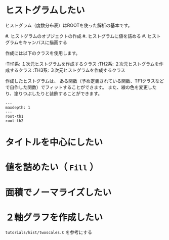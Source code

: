 # ヒストグラムしたい

ヒストグラム（度数分布表）はROOTを使った解析の基本です。


#. ヒストグラムのオブジェクトの作成
#. ヒストグラムに値を詰める
#. ヒストグラムをキャンバスに描画する

作成には以下のクラスを使用します。

:TH1系: １次元ヒストグラムを作成するクラス
:TH2系: ２次元ヒストグラムを作成するクラス
:TH3系: ３次元ヒストグラムを作成するクラス

作成したヒストグラムは、
ある関数（予め定義されている関数、TF1クラスなどで自作した関数）でフィットすることができます。
また、線の色を変更したり、塗りつぶしたりと装飾することができます。


```{toctree}
---
maxdepth: 1
---
root-th1
root-th2
```



タイトルを中心にしたい
================================================================================



値を詰めたい（ ``Fill`` ）
================================================================================

面積でノーマライズしたい
================================================================================


２軸グラフを作成したい
================================================================================


``tutorials/hist/twoscales.C`` を参考にする
